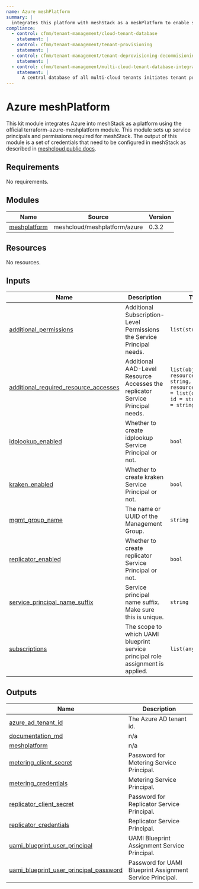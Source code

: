```yaml
---
name: Azure meshPlatform
summary: |
  integrates this platform with meshStack as a meshPlatform to enable self-service for our engineering teams.
compliance:
  - control: cfmm/tenant-management/cloud-tenant-database
    statement: |
  - control: cfmm/tenant-management/tenant-provisioning
    statement: |
  - control: cfmm/tenant-management/tenant-deprovisioning-decommisioning
    statement: |
  - control: cfmm/tenant-management/multi-cloud-tenant-database-integrated-with-lifecycle-management
    statement: |
      A central database of all multi-cloud tenants initiates tenant provisioning and deprovisioning processes. The database acts as an authoritative source of tenants and ensures tenant metadata is always up to date.
---
```


# Azure meshPlatform

This kit module integrates Azure into meshStack as a platform using the official terraform-azure-meshplatform module. This module sets up service principals and permissions required for meshStack.
The output of this module is a set of credentials that need to be configured in meshStack as described in [meshcloud public docs](https://docs.meshcloud.io/docs/meshstack.how-to.integrate-meshplatform.html).

<!-- BEGIN_TF_DOCS -->
## Requirements

No requirements.

## Modules

| Name | Source | Version |
|------|--------|---------|
| <a name="module_meshplatform"></a> [meshplatform](#module\_meshplatform) | meshcloud/meshplatform/azure | 0.3.2 |

## Resources

No resources.

## Inputs

| Name | Description | Type | Default | Required |
|------|-------------|------|---------|:--------:|
| <a name="input_additional_permissions"></a> [additional\_permissions](#input\_additional\_permissions) | Additional Subscription-Level Permissions the Service Principal needs. | `list(string)` | `[]` | no |
| <a name="input_additional_required_resource_accesses"></a> [additional\_required\_resource\_accesses](#input\_additional\_required\_resource\_accesses) | Additional AAD-Level Resource Accesses the replicator Service Principal needs. | `list(object({ resource_app_id = string, resource_accesses = list(object({ id = string, type = string })) }))` | `[]` | no |
| <a name="input_idplookup_enabled"></a> [idplookup\_enabled](#input\_idplookup\_enabled) | Whether to create idplookup Service Principal or not. | `bool` | `true` | no |
| <a name="input_kraken_enabled"></a> [kraken\_enabled](#input\_kraken\_enabled) | Whether to create kraken Service Principal or not. | `bool` | `true` | no |
| <a name="input_mgmt_group_name"></a> [mgmt\_group\_name](#input\_mgmt\_group\_name) | The name or UUID of the Management Group. | `string` | n/a | yes |
| <a name="input_replicator_enabled"></a> [replicator\_enabled](#input\_replicator\_enabled) | Whether to create replicator Service Principal or not. | `bool` | `true` | no |
| <a name="input_service_principal_name_suffix"></a> [service\_principal\_name\_suffix](#input\_service\_principal\_name\_suffix) | Service principal name suffix. Make sure this is unique. | `string` | n/a | yes |
| <a name="input_subscriptions"></a> [subscriptions](#input\_subscriptions) | The scope to which UAMI blueprint service principal role assignment is applied. | `list(any)` | `[]` | no |

## Outputs

| Name | Description |
|------|-------------|
| <a name="output_azure_ad_tenant_id"></a> [azure\_ad\_tenant\_id](#output\_azure\_ad\_tenant\_id) | The Azure AD tenant id. |
| <a name="output_documentation_md"></a> [documentation\_md](#output\_documentation\_md) | n/a |
| <a name="output_meshplatform"></a> [meshplatform](#output\_meshplatform) | n/a |
| <a name="output_metering_client_secret"></a> [metering\_client\_secret](#output\_metering\_client\_secret) | Password for Metering Service Principal. |
| <a name="output_metering_credentials"></a> [metering\_credentials](#output\_metering\_credentials) | Metering Service Principal. |
| <a name="output_replicator_client_secret"></a> [replicator\_client\_secret](#output\_replicator\_client\_secret) | Password for Replicator Service Principal. |
| <a name="output_replicator_credentials"></a> [replicator\_credentials](#output\_replicator\_credentials) | Replicator Service Principal. |
| <a name="output_uami_blueprint_user_principal"></a> [uami\_blueprint\_user\_principal](#output\_uami\_blueprint\_user\_principal) | UAMI Blueprint Assignment Service Principal. |
| <a name="output_uami_blueprint_user_principal_password"></a> [uami\_blueprint\_user\_principal\_password](#output\_uami\_blueprint\_user\_principal\_password) | Password for UAMI Blueprint Assignment Service Principal. |
<!-- END_TF_DOCS -->
